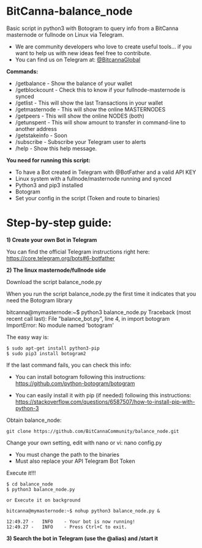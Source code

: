 # BitCanna-balance_node
Basic script in python3 with Botogram to query info from a BitCanna masternode or fullnode on Linux via Telegram.
* We are community developers who love to create useful tools... if you want to help us with new ideas feel free to contribute.
* You can find us on Telegram at: [@BitcannaGlobal](https://t.me/BitcannaGlobal)

**Commands:**

* /getbalance - Show the balance of your wallet
* /getblockcount - Check this to know if your fullnode-masternode is synced
* /getlist - This will show the last Transactions in your wallet
* /getmasternode - This will show the online MASTERNODES
* /getpeers - This will show the online NODES (both)
* /getunspent - This will show amount to transfer in command-line to another address
* /getstakeinfo - Soon
* /subscribe - Subscribe your Telegram user to alerts
* /help - Show this help message.

**You need for running this script:**
* To have a Bot created in Telegram with @BotFather and a valid API KEY
* Linux system with a fullnode/masternode running and synced
* Python3 and pip3 installed 
* Botogram
* Set your config in the script (Token and route to binaries)

# Step-by-step guide:

**1) Create your own Bot in Telegram**

You can find the official Telegram instructions right here:
https://core.telegram.org/bots#6-botfather

**2) The linux masternode/fullnode side**

Download the script balance_node.py

When you run the script balance_node.py the first time it indicates that you need the Botogram library

bitcanna@mymasternode:~$ python3 balance_node.py
Traceback (most recent call last):
  File "balance_bot.py", line 4, in <module>
    import botogram
ImportError: No module named 'botogram'

The easy way is:
```
$ sudo apt-get install python3-pip
$ sudo pip3 install botogram2
``` 
If the last command fails, you can check this info:

* You can install botogram following this instructions:
https://github.com/python-botogram/botogram

* You can easily install it with pip (if needed) following this instructions:
https://stackoverflow.com/questions/6587507/how-to-install-pip-with-python-3

Obtain balance_node:
```
git clone https://github.com/BitCannaCommunity/balance_node.git
```

Change your own setting, edit with nano or vi:  nano config.py
* You must change the path to the binaries
* Must also replace your API Telegram Bot Token 


Execute it!!!

```
$ cd balance_node
$ python3 balance_node.py

or Execute it on background

bitcanna@mymasternode:~$ nohup python3 balance_node.py &

12:49.27 -   INFO    - Your bot is now running!
12:49.27 -   INFO    - Press Ctrl+C to exit.
``` 
**3) Search the bot in Telegram (use the @alias) and /start it**
